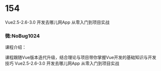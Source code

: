 # 154
Vue2.5-2.6-3.0 开发去哪儿网App 从零入门到项目实战
### 微:NoBug1024 


课程介绍：

课程跟随Vue版本迭代升级，结合理论与项目带你掌握Vue开发的基础知识与开发技巧
Vue2.5-2.6-3.0 开发去哪儿网App 从零入门到项目实战

